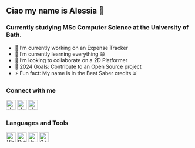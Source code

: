 ## Ciao my name is Alessia 👋

### Currently studying MSc Computer Science at the University of Bath.
 
- 🔭 I’m currently working on an Expense Tracker
- 🌱 I’m currently learning everything 😄
- 👯 I’m looking to collaborate on a 2D Platformer
- 💬 2024 Goals: Contribute to an Open Source project
- ⚡ Fun fact: My name is in the Beat Saber credits ⚔

### Connect with me
[<img aling="left" alt="alegiardi | Email" width = "26px" src="https://cdn-icons-png.freepik.com/256/3841/3841620.png" />][email]
[<img aling="left" alt="alegiardi | LinedIn" width = "26px" src="https://cdn1.iconfinder.com/data/icons/logotypes/32/circle-linkedin-512.png" />][linkedin]
[<img aling="left" alt="alegiardi | X" width = "26px" src="https://upload.wikimedia.org/wikipedia/commons/thumb/5/5a/X_icon_2.svg/2048px-X_icon_2.svg.png" />][X]

### Languages and Tools
<img aling="left" alt="Visual Studio Code" width = "26px" src="https://cdn.icon-icons.com/icons2/2107/PNG/512/file_type_vscode_icon_130084.png" /> <img aling="left" alt="Python" width = "26px" src="https://banner2.cleanpng.com/20180412/kye/kisspng-python-programming-language-computer-programming-language-5acfdc3636bac7.8891188615235717662242.jpg" /> <img aling="left" alt="Java" width = "26px" src="https://static-00.iconduck.com/assets.00/java-icon-1511x2048-6ikx8301.png" /> <img aling="left" alt="C++" width = "26px" src="https://user-images.githubusercontent.com/42747200/46140125-da084900-c26d-11e8-8ea7-c45ae6306309.png" />

[email]: mailto:alesssiagiardinelli@gmail.com
[linkedin]: https://www.linkedin.com/in/alessia-giardinelli-961437176/
[X]: https://twitter.com/alegiardii
